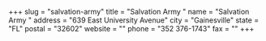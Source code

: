 +++
slug = "salvation-army"
title = "Salvation Army "
name = "Salvation Army "
address = "639 East University Avenue"
city = "Gainesville"
state = "FL"
postal = "32602"
website = ""
phone = "352 376-1743"
fax = ""
+++
